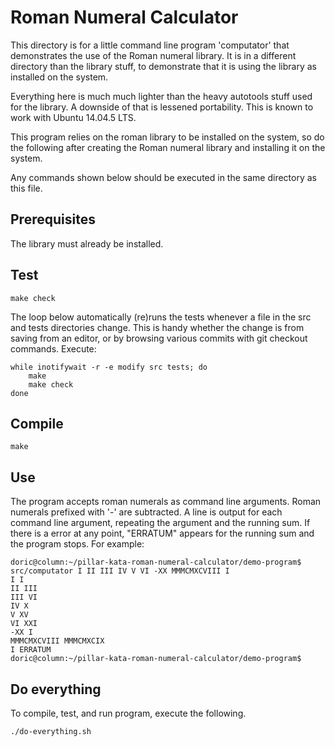 # Roman Numeral Calculator

This directory is for a little command line program 'computator'
that demonstrates the use of the Roman numeral library. It is in
a different directory than the library stuff, to demonstrate that
it is using the library as installed on the system.

Everything here is much much lighter than the heavy autotools
stuff used for the library. A downside of that is lessened
portability. This is known to work with Ubuntu 14.04.5 LTS.

This program relies on the roman library to be installed on the
system, so do the following after creating the Roman numeral
library and installing it on the system.

Any commands shown below should be executed in the same directory
as this file.

## Prerequisites

The library must already be installed.

## Test

    make check

The loop below automatically (re)runs the tests whenever a file
in the src and tests directories change. This is handy whether
the change is from saving from an editor, or by browsing various
commits with git checkout commands. Execute:

    while inotifywait -r -e modify src tests; do
        make
        make check
    done

## Compile

    make

## Use

The program accepts roman numerals as command line arguments.
Roman numerals prefixed with '-' are subtracted.
A line is output for each command line argument,
repeating the argument and the running sum.
If there is a error at any point,
"ERRATUM" appears for the running sum and the program stops.
For example:

    doric@column:~/pillar-kata-roman-numeral-calculator/demo-program$ src/computator I II III IV V VI -XX MMMCMXCVIII I
    I I
    II III
    III VI
    IV X
    V XV
    VI XXI
    -XX I
    MMMCMXCVIII MMMCMXCIX
    I ERRATUM
    doric@column:~/pillar-kata-roman-numeral-calculator/demo-program$ 

## Do everything

To compile, test, and run program, execute the following.

    ./do-everything.sh

